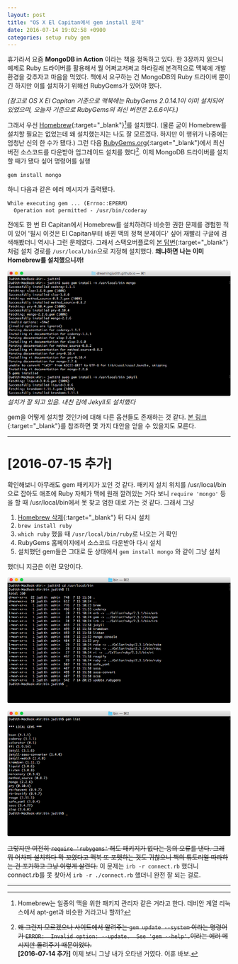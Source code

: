 ```yaml
---
layout: post
title: "OS X El Capitan에서 gem install 문제"
date: 2016-07-14 19:02:58 +0900
categories: setup ruby gem
---
```


휴가라서 요즘 **MongoDB in Action** 이라는 책을 정독하고 있다. 한 3장까지 읽으니 예제로 Ruby 드라이버를 활용해서 뭘 어쩌고저쩌고 하라길래 본격적으로 맥북에 개발환경을 갖추자고 마음을 먹었다. 책에서 요구하는 건 MongoDB의 Ruby 드라이버 뿐이긴 하지만 이를 설치하기 위해선 RubyGems가 있어야 했다.

_(참고로 OS X El Capitan 기준으로 맥북에는 RubyGems 2.0.14.1이 이미 설치되어 있었으며, 오늘자 기준으로 RubyGems의 최신 버전은 2.6.6이다.)_

그래서 우선 [Homebrew](http://brew.sh){:target="\_blank"}[^1]를 설치했다. (물론 굳이 Homebrew를 설치할 필요는 없었는데 왜 설치했는지는 나도 잘 모르겠다. 하지만 이 행위가 나중에는 엄청난 신의 한 수가 됐다.) 그런 다음 [RubyGems.org](https://rubygems.org){:target="\_blank"}에서 최신 버전 소스코드를 다운받아 업그레이드 설치를 했다[^2]. 이제 MongoDB 드라이버를 설치할 때가 됐다 싶어 명령어를 실행

	gem install mongo

하니 다음과 같은 에러 메시지가 출력됐다.

	While executing gem ... (Errno::EPERM)
	  Operation not permitted - /usr/bin/coderay

전에도 한 번 El Capitan에서 Homebrew를 설치하려다 비슷한 권한 문제를 경험한 적이 있어 '필시 이것은 El Capitan부터 바뀐 맥의 정책 문제이다' 싶어 재빨리 구글에 검색해봤더니 역시나 그런 문제였다. 그래서 스택오버플로의 [본 답변](http://stackoverflow.com/a/32892222){:target="\_blank"}처럼 설치 경로를 `/usr/local/bin`으로 지정해 설치했다. **왜냐하면 나는 이미 Homebrew를 설치했으니까!**

![Installing gem](/media/images/2016-07-14-01.png)
_설치가 잘 되고 있음. 내친 김에 Jekyll도 설치했다_

gem을 어떻게 설치할 것인가에 대해 다른 옵션들도 존재하는 것 같다. [본 링크](http://stackoverflow.com/q/31972968){:target="\_blank"}를 참조하면 몇 가지 대안을 얻을 수 있을지도 모른다.

---

# [2016-07-15 추가]

확인해보니 아무래도 gem 패키지가 꼬인 것 같다. 패키지 설치 위치를 /usr/local/bin으로 잡아도 애초에 Ruby 자체가 맥에 원래 깔려있는 거다 보니 `require 'mongo'` 등을 할 때 /usr/local/bin에서 못 찾고 엄한 데로 가는 것 같다. 그래서 그냥

1. [Homebrew 삭제](https://github.com/Homebrew/brew/blob/master/share/doc/homebrew/FAQ.md#how-do-i-uninstall-homebrew){:target="\_blank"} 뒤 다시 설치
2. `brew install ruby`
3. `which ruby` 했을 때 `/usr/local/bin/ruby`로 나오는 거 확인
4. RubyGems 홈페이지에서 소스코드 다운받아 다시 설치
5. 설치했던 gem들은 그대로 둔 상태에서 `gem install mongo` 와 같이 그냥 설치

했더니 지금은 이런 모양이다.

![/usr/local/bin](/media/images/2016-07-15-01.png)

![gem list](/media/images/2016-07-15-02.png)

<del>그렇지만 여전히 `require 'rubygems'` 해도 패키지가 없다는 둥의 오류를 낸다. 그래 뭐 어차피 설치하다 막 꼬였다고 맥북 또 포맷하는 것도 귀찮으니 책의 튜토리얼 따라하는 건 포기하고 그냥 이렇게 살련다.</del> 이 문제는 `irb -r connect.rb` 했더니 connect.rb를 못 찾아서 `irb -r ./connect.rb` 했더니 완전 잘 되는 걸로.

---
[^1]: Homebrew는 일종의 맥을 위한 패키지 관리자 같은 거라고 한다. 데비안 계열 리눅스에서 apt-get과 비슷한 거라고나 할까?
[^2]: <del>왜 그런지 모르겠으나 사이트에서 알려주는 `gem update --system` 이라는 명령어가 `ERROR:  Invalid option: --update.  See 'gem --help'.`이라는 에러 메시지만 돌려주기 때문이었다.</del> <br />**[2016-07-14 추가]** 이제 보니 그냥 내가 오타낸 거였다. 어휴 바보.
